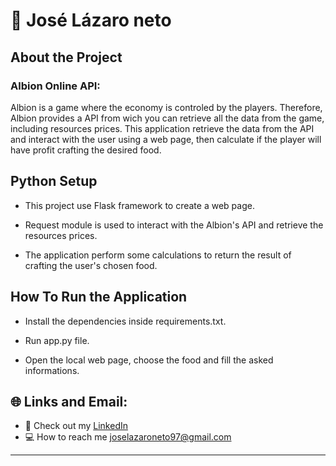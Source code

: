 # :pushpin: José Lázaro neto
 

## About the Project
### Albion Online API:

Albion is a game where the economy is controled by the players. Therefore, Albion provides a API from wich you can retrieve all the data from the game, 
including resources prices. This application retrieve the data from the API and interact with the user using a web page, then calculate if the player
will have profit crafting the desired food.

## Python Setup

 * This project use Flask framework to create a web page.

 * Request module is used to interact with the Albion's API and retrieve the resources prices.

 * The application perform some calculations to return the result of crafting the user's chosen food.

## How To Run the Application

 * Install the dependencies inside requirements.txt.

 * Run app.py file.

 * Open the local web page, choose the food and fill the asked informations.
 

## :globe_with_meridians: Links and Email:
* :page_with_curl: Check out my [LinkedIn](https://www.linkedin.com/in/joselazaroneto232/)
* :computer: How to reach me joselazaroneto97@gmail.com

 
---





